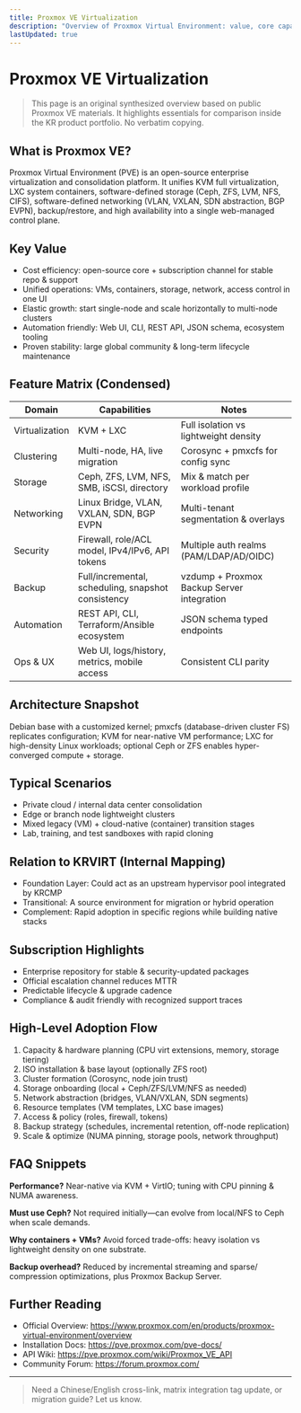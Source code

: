 ```yaml
---
title: Proxmox VE Virtualization
description: "Overview of Proxmox Virtual Environment: value, core capabilities, scenarios, architecture, and subscription advantages."
lastUpdated: true
---
```


# Proxmox VE Virtualization

> This page is an original synthesized overview based on public Proxmox VE materials. It highlights essentials for comparison inside the KR product portfolio. No verbatim copying.

## What is Proxmox VE?
Proxmox Virtual Environment (PVE) is an open-source enterprise virtualization and consolidation platform. It unifies KVM full virtualization, LXC system containers, software-defined storage (Ceph, ZFS, LVM, NFS, CIFS), software-defined networking (VLAN, VXLAN, SDN abstraction, BGP EVPN), backup/restore, and high availability into a single web-managed control plane.

## Key Value
- Cost efficiency: open-source core + subscription channel for stable repo & support
- Unified operations: VMs, containers, storage, network, access control in one UI
- Elastic growth: start single-node and scale horizontally to multi-node clusters
- Automation friendly: Web UI, CLI, REST API, JSON schema, ecosystem tooling
- Proven stability: large global community & long-term lifecycle maintenance

## Feature Matrix (Condensed)
| Domain | Capabilities | Notes |
| ------ | ------------ | ----- |
| Virtualization | KVM + LXC | Full isolation vs lightweight density |
| Clustering | Multi-node, HA, live migration | Corosync + pmxcfs for config sync |
| Storage | Ceph, ZFS, LVM, NFS, SMB, iSCSI, directory | Mix & match per workload profile |
| Networking | Linux Bridge, VLAN, VXLAN, SDN, BGP EVPN | Multi-tenant segmentation & overlays |
| Security | Firewall, role/ACL model, IPv4/IPv6, API tokens | Multiple auth realms (PAM/LDAP/AD/OIDC) |
| Backup | Full/incremental, scheduling, snapshot consistency | vzdump + Proxmox Backup Server integration |
| Automation | REST API, CLI, Terraform/Ansible ecosystem | JSON schema typed endpoints |
| Ops & UX | Web UI, logs/history, metrics, mobile access | Consistent CLI parity |

## Architecture Snapshot
Debian base with a customized kernel; pmxcfs (database-driven cluster FS) replicates configuration; KVM for near-native VM performance; LXC for high-density Linux workloads; optional Ceph or ZFS enables hyper-converged compute + storage.

## Typical Scenarios
- Private cloud / internal data center consolidation
- Edge or branch node lightweight clusters
- Mixed legacy (VM) + cloud-native (container) transition stages
- Lab, training, and test sandboxes with rapid cloning

## Relation to KRVIRT (Internal Mapping)
- Foundation Layer: Could act as an upstream hypervisor pool integrated by KRCMP
- Transitional: A source environment for migration or hybrid operation
- Complement: Rapid adoption in specific regions while building native stacks

## Subscription Highlights
- Enterprise repository for stable & security-updated packages
- Official escalation channel reduces MTTR
- Predictable lifecycle & upgrade cadence
- Compliance & audit friendly with recognized support traces

## High-Level Adoption Flow
1. Capacity & hardware planning (CPU virt extensions, memory, storage tiering)
2. ISO installation & base layout (optionally ZFS root)
3. Cluster formation (Corosync, node join trust)
4. Storage onboarding (local + Ceph/ZFS/LVM/NFS as needed)
5. Network abstraction (bridges, VLAN/VXLAN, SDN segments)
6. Resource templates (VM templates, LXC base images)
7. Access & policy (roles, firewall, tokens)
8. Backup strategy (schedules, incremental retention, off-node replication)
9. Scale & optimize (NUMA pinning, storage pools, network throughput)

## FAQ Snippets
**Performance?** Near-native via KVM + VirtIO; tuning with CPU pinning & NUMA awareness.

**Must use Ceph?** Not required initially—can evolve from local/NFS to Ceph when scale demands.

**Why containers + VMs?** Avoid forced trade-offs: heavy isolation vs lightweight density on one substrate.

**Backup overhead?** Reduced by incremental streaming and sparse/ compression optimizations, plus Proxmox Backup Server.

## Further Reading
- Official Overview: https://www.proxmox.com/en/products/proxmox-virtual-environment/overview
- Installation Docs: https://pve.proxmox.com/pve-docs/
- API Wiki: https://pve.proxmox.com/wiki/Proxmox_VE_API
- Community Forum: https://forum.proxmox.com/

---
> Need a Chinese/English cross-link, matrix integration tag update, or migration guide? Let us know.
